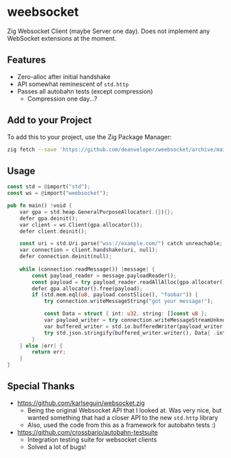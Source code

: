 # weebsocket

Zig Websocket Client (maybe Server one day). Does not implement any WebSocket extensions at the moment.

## Features

- Zero-alloc after initial handshake
- API somewhat reminescent of `std.http`
- Passes all autobahn tests (except compression)
  - Compression one day...?

## Add to your Project

To add this to your project, use the Zig Package Manager:

```bash
zig fetch --save 'https://github.com/deanveloper/weebsocket/archive/main.tgz' # todo - change to use tagged versions
```

## Usage

```rust
const std = @import("std");
const ws = @import("weebsocket");

pub fn main() !void {
	var gpa = std.heap.GeneralPurposeAllocator(.{}){};
	defer gpa.deinit();
	var client = ws.Client(gpa.allocator());
	defer client.deinit();

	const uri = std.Uri.parse("wss://example.com/") catch unreachable;
	var connection = client.handshake(uri, null);
	defer connection.deinit(null);
	
	while (connection.readMessage()) |message| {
		const payload_reader = message.payloadReader();
		const payload = try payload_reader.readAllAlloc(gpa.allocator());
		defer gpa.allocator().free(payload);
		if (std.mem.eql(u8, payload.constSlice(), "foobar")) {
			try connection.writeMessageString("got your message!");

			const Data = struct { int: u32, string: []const u8 };
			var payload_writer = try connection.writeMessageStreamUnknownLength(.text);
			var buffered_writer = std.io.bufferedWriter(payload_writer.writer());
			try std.json.stringify(buffered_writer.writer(), Data{ .int = 5, .string = "some value" }, .{});
		}
	} else |err| {
		return err;
	}
}
```

## Special Thanks

- https://github.com/karlseguin/websocket.zig
	- Being the original Websocket API that I looked at. Was very nice, but wanted something that had a closer API to the new `std.http` library
	- Also, used the code from this as a framework for autobahn tests :)
- https://github.com/crossbario/autobahn-testsuite
    - Integration testing suite for websocket clients
	- Solved a lot of bugs!